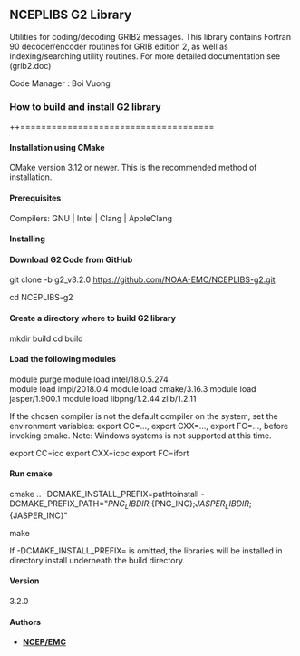## NCEPLIBS G2 Library

Utilities for coding/decoding GRIB2 messages. This library
contains Fortran 90 decoder/encoder routines for GRIB edition 2,
as well as indexing/searching utility routines. 
For more detailed documentation see (grib2.doc)

Code Manager : Boi Vuong

### How to build and install G2 library
++=====================================

#### Installation using CMake
CMake version 3.12 or newer. 
This is the recommended method of installation.

#### Prerequisites

Compilers: GNU | Intel | Clang | AppleClang 

#### Installing

#### Download G2 Code from GitHub
git clone -b g2_v3.2.0 https://github.com/NOAA-EMC/NCEPLIBS-g2.git

cd NCEPLIBS-g2

#### Create a directory where to build G2 library
mkdir build
cd build

#### Load the following modules 
module purge
module load intel/18.0.5.274                  
module load impi/2018.0.4
module load cmake/3.16.3
module load jasper/1.900.1
module load libpng/1.2.44  zlib/1.2.11

If the chosen compiler is not the default compiler on the system,
set the environment variables: export CC=..., export CXX=..., 
export FC=..., before invoking cmake.
Note: Windows systems is not supported at this time.

export CC=icc
export CXX=icpc
export FC=ifort

#### Run cmake
cmake .. -DCMAKE_INSTALL_PREFIX=pathtoinstall -DCMAKE_PREFIX_PATH="${PNG_LIBDIR};${PNG_INC};${JASPER_LIBDIR};${JASPER_INC}"

make 

If -DCMAKE_INSTALL_PREFIX= is omitted, the libraries will be installed in directory install underneath the build directory.

#### Version
3.2.0

#### Authors

* **[NCEP/EMC](mailto:NCEP.List.EMC.nceplibs.Developers@noaa.gov)**
